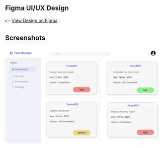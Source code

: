 ## Figma UI/UX Design

👉 [View Design on Figma](https://www.figma.com/design/Rg9uhDwTJZtdIjHQ3f2TtL/Dashboard--Community-?node-id=0-61&t=JEUFaAmr2w3htPtC-1)

## Screenshots
![Home](Task%20Manager.png)
